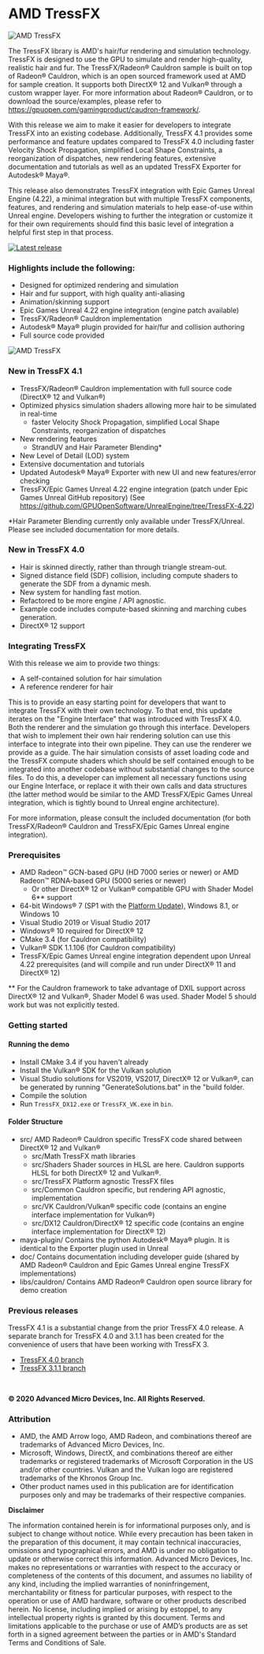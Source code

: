 # AMD TressFX

![AMD TressFX](http://gpuopen-effects.github.io/media/effects/TressFX4.1-wideshot1.jpg) 

The TressFX library is AMD's hair/fur rendering and simulation technology. TressFX is designed to use the GPU to simulate and render high-quality, realistic hair and fur. 
The TressFX/Radeon&reg; Cauldron sample is built on top of Radeon&reg; Cauldron, which is an open sourced framework used at AMD for sample creation. It supports both DirectX&reg; 12 and Vulkan&reg; through a custom wrapper layer. For more information about Radeon&reg; Cauldron, or to download the source/examples, please refer to https://gpuopen.com/gamingproduct/caudron-framework/.

With this release we aim to make it easier for developers to integrate TressFX into an existing codebase.
Additionally, TressFX 4.1 provides some performance and feature updates compared to TressFX 4.0 including faster Velocity Shock Propagation, simplified Local Shape Constraints, a reorganization of dispatches, new rendering features, extensive documentation and tutorials as well as an updated TressFX Exporter for Autodesk&reg; Maya&reg;.

This release also demonstrates TressFX integration with Epic Games Unreal Engine (4.22), a minimal integration but with multiple TressFX components, features, and rendering and simulation materials to help ease-of-use within Unreal engine.  Developers wishing to further the integration or customize it for their own requirements should find this basic level of integration a helpful first step in that process.

<div>
  <a href="https://github.com/GPUOpen-Effects/TressFX/releases/latest/"><img src="http://gpuopen-effects.github.io/media/latest-release-button.svg" alt="Latest release" title="Latest release"></a>
</div>

### Highlights include the following:
* Designed for optimized rendering and simulation
* Hair and fur support, with high quality anti-aliasing
* Animation/skinning support
* Epic Games Unreal 4.22 engine integration (engine patch available)
* TressFX/Radeon&reg; Cauldron implementation 
* Autodesk&reg; Maya&reg; plugin provided for hair/fur and collision authoring
* Full source code provided

![AMD TressFX](http://gpuopen-effects.github.io/media/effects/TressFX4.1-wideshot2.jpg)

### New in TressFX 4.1
* TressFX/Radeon&reg; Cauldron implementation with full source code (DirectX&reg; 12 and Vulkan&reg;)
* Optimized physics simulation shaders allowing more hair to be simulated in real-time
  * faster Velocity Shock Propagation, simplified Local Shape Constraints, reorganization of dispatches
* New rendering features
  * StrandUV and Hair Parameter Blending*
* New Level of Detail (LOD) system
* Extensive documentation and tutorials
* Updated Autodesk&reg; Maya&reg; Exporter with new UI and new features/error checking
* TressFX/Epic Games Unreal 4.22 engine integration (patch under Epic Games Unreal GitHub repository)  (See https://github.com/GPUOpenSoftware/UnrealEngine/tree/TressFX-4.22)

*Hair Parameter Blending currently only available under TressFX/Unreal. Please see included documentation for more details.


### New in TressFX 4.0
* Hair is skinned directly, rather than through triangle stream-out.
* Signed distance field (SDF) collision, including compute shaders to generate the SDF from a dynamic mesh.
* New system for handling fast motion.
* Refactored to be more engine / API agnostic.
* Example code includes compute-based skinning and marching cubes generation.
* DirectX&reg; 12 support

### Integrating TressFX

With this release we aim to provide two things:

* A self-contained solution for hair simulation
* A reference renderer for hair

This is to provide an easy starting point for developers that want to integrate TressFX with their own technology. To that end, this update iterates on the "Engine Interface" that was introduced with TressFX 4.0. Both the renderer and the simulation go through this interface.
Developers that wish to implement their own hair rendering solution can use this interface to integrate into their own pipeline. They can use the renderer we provide as a guide. The hair simulation consists of asset loading code and the TressFX compute shaders which should be self contained enough to be integrated into another codebase without substantial changes to the source files.
To do this, a developer can implement all necessary functions using our Engine Interface, or replace it with their own calls and data structures (the latter method would be similar to the AMD TressFX/Epic Games Unreal integration, which is tightly bound to Unreal engine architecture).

For more information, please consult the included documentation (for both TressFX/Radeon&reg; Cauldron and TressFX/Epic Games Unreal engine integration).

### Prerequisites
* AMD Radeon&trade; GCN-based GPU (HD 7000 series or newer) or AMD Radeon&trade; RDNA-based GPU (5000 series or newer)
  * Or other DirectX&reg; 12 or Vulkan&reg; compatible GPU with Shader Model 6** support
* 64-bit Windows&reg; 7 (SP1 with the [Platform Update](https://msdn.microsoft.com/en-us/library/windows/desktop/jj863687.aspx)), Windows 8.1, or Windows 10
* Visual Studio 2019 or Visual Studio 2017
* Windows&reg; 10 required for DirectX&reg; 12
* CMake 3.4 (for Cauldron compatibility)
* Vulkan&reg; SDK 1.1.106 (for Cauldron compatibility)
* TressFX/Epic Games Unreal engine integration dependent upon Unreal 4.22 prerequisites (and will compile and run under DirectX&reg; 11 and DirectX&reg; 12)


** For the Cauldron framework to take advantage of DXIL support across DirectX&reg; 12 and Vulkan&reg;, Shader Model 6 was used. Shader Model 5 should work but was not explicitly tested.

### Getting started

#### Running the demo
* Install CMake 3.4 if you haven't already
* Install the Vulkan&reg; SDK for the Vulkan solution
* Visual Studio solutions for VS2019, VS2017, DirectX&reg; 12 or Vulkan&reg;, can be generated by running "GenerateSolutions.bat" in the "build folder.
* Compile the solution
* Run `TressFX_DX12.exe` or `TressFX_VK.exe` in `bin`.

#### Folder Structure
* src/ AMD Radeon&reg; Cauldron specific TressFX code shared between DirectX&reg; 12 and Vulkan&reg;
  * src/Math  TressFX math libraries 
  * src/Shaders  Shader sources in HLSL are here. Cauldron supports HLSL for both DirectX&reg; 12 and Vulkan&reg;.
  * src/TressFX  Platform agnostic TressFX files  
  * src/Common Cauldron specific, but rendering API agnostic, implementation
  * src/VK  Cauldron/Vulkan&reg; specific code (contains an engine interface implementation for Vulkan&reg;)
  * src/DX12  Cauldron/DirectX&reg; 12 specific code (contains an engine interface implementation for DirectX&reg; 12)
* maya-plugin/  Contains the python Autodesk&reg; Maya&reg; plugin. It is identical to the Exporter plugin used in Unreal
* doc/  Contains documentation including developer guide (shared by AMD Radeon&reg; Cauldron and Epic Games Unreal engine TressFX implementations)
* libs/cauldron/ Contains AMD Radeon&reg; Cauldron open source library for demo creation

### Previous releases
TressFX 4.1 is a substantial change from the prior TressFX 4.0 release.
A separate branch for TressFX 4.0 and 3.1.1 has been created for the convenience of users that have
been working with TressFX 3.
* [TressFX 4.0 branch](https://github.com/GPUOpen-Effects/TressFX/tree/4.0)
* [TressFX 3.1.1 branch](https://github.com/GPUOpen-Effects/TressFX/tree/3.1.1)

&nbsp;
&nbsp;
&nbsp;

**&copy; 2020 Advanced Micro Devices, Inc. All Rights Reserved.** 

### Attribution
* AMD, the AMD Arrow logo, AMD Radeon, and combinations thereof are trademarks of Advanced Micro Devices, Inc.
* Microsoft, Windows, DirectX, and combinations thereof are either trademarks or registered trademarks of Microsoft Corporation in the US and/or other countries. Vulkan and the Vulkan logo are registered trademarks of the Khronos Group Inc.
* Other product names used in this publication are for identification purposes only and may be trademarks of their respective companies.

**Disclaimer**

The information contained herein is for informational purposes only, and is subject to change without notice. While every precaution has been taken in the preparation of this document, it may contain technical inaccuracies, omissions and typographical errors, and AMD is under no obligation to update or otherwise correct this information.  Advanced Micro Devices, Inc. makes no representations or warranties with respect to the accuracy or completeness of the contents of this document, and assumes no liability of any kind, including the implied warranties of noninfringement, merchantability or fitness for particular purposes, with respect to the operation or use of AMD hardware, software or other products described herein.  No license, including implied or arising by estoppel, to any intellectual property rights is granted by this document.  Terms and limitations applicable to the purchase or use of AMD’s products are as set forth in a signed agreement between the parties or in AMD's Standard Terms and Conditions of Sale.
